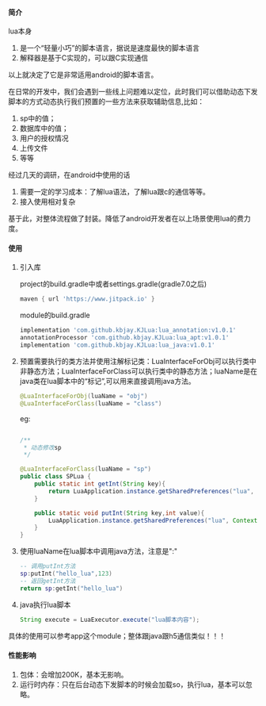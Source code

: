 #### 简介
lua本身
   1. 是一个“轻量小巧”的脚本语言，据说是速度最快的脚本语言
   2. 解释器是基于C实现的，可以跟C实现通信

以上就决定了它是非常适用android的脚本语言。
   
在日常的开发中，我们会遇到一些线上问题难以定位，此时我们可以借助动态下发脚本的方式动态执行我们预置的一些方法来获取辅助信息,比如：
   1. sp中的值；
   2. 数据库中的值；
   3. 用户的授权情况
   4. 上传文件
   5. 等等

经过几天的调研，在android中使用的话
   1. 需要一定的学习成本：了解lua语法，了解lua跟c的通信等等。
   2. 接入使用相对复杂
   
基于此，对整体流程做了封装。降低了android开发者在以上场景使用lua的费力度。

#### 使用
1. 引入库

   project的build.gradle中或者settings.gradle(gradle7.0之后)
   ```groovy
   maven { url 'https://www.jitpack.io' }
   ```

   module的build.gradle
   ```groovy
   implementation 'com.github.kbjay.KJLua:lua_annotation:v1.0.1'
   annotationProcessor 'com.github.kbjay.KJLua:lua_apt:v1.0.1'
   implementation 'com.github.kbjay.KJLua:lua_java:v1.0.1'
   ```

2. 预置需要执行的类方法并使用注解标记类：LuaInterfaceForObj可以执行类中非静态方法；LuaInterfaceForClass可以执行类中的静态方法；luaName是在java类在lua脚本中的“标记”,可以用来直接调用java方法。
   ```JAVA
   @LuaInterfaceForObj(luaName = "obj")
   @LuaInterfaceForClass(luaName = "class")
   ```
   eg:
   ```java

   /**
    * 动态修改sp
    */

   @LuaInterfaceForClass(luaName = "sp")
   public class SPLua {
       public static int getInt(String key){
           return LuaApplication.instance.getSharedPreferences("lua", Context.MODE_PRIVATE).getInt(key,0);
       }

       public static void putInt(String key,int value){
           LuaApplication.instance.getSharedPreferences("lua", Context.MODE_PRIVATE).edit().putInt(key,value).apply();
       }
   }
   ```

3. 使用luaName在lua脚本中调用java方法，注意是":"
   ```lua
   -- 调用putInt方法
   sp:putInt("hello_lua",123)
   -- 返回getInt方法
   return sp:getInt("hello_lua")
   ```

4. java执行lua脚本
   ```java
   String execute = LuaExecutor.execute("lua脚本内容");
   ```


具体的使用可以参考app这个module；整体跟java跟h5通信类似！！！

#### 性能影响
1. 包体：会增加200K，基本无影响。
2. 运行时内存：只在后台动态下发脚本的时候会加载so，执行lua，基本可以忽略。
